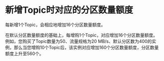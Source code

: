# 新增Topic时对应的分区数量额度

每新增1个Topic，会相应地增加16个分区数量额度。

在默认分区数量额度的基础上，每增购1个Topic，对应增加16个分区数量额度。例如，您购买了Topic数量为50、流量规格为20 MB/s、默认分区数为400的实例，那么当您增购10个Topic后，该实例对应增加160个分区数量额度，分区数量额度上升至560个。

